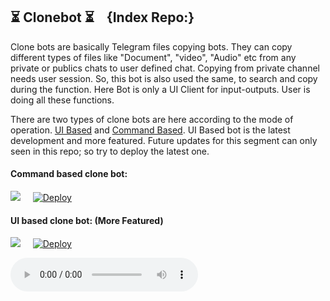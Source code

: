 ## ⏳ Clonebot ⏳ &nbsp;&nbsp;&nbsp;{Index Repo:}

Clone bots are basically Telegram files copying bots. They can copy different types of files like "Document", "video", "Audio" etc from any private or publics chats to user defined chat. Copying from private channel needs user session. So, this bot is also used the same, to search and copy during the function. Here Bot is only a UI Client for input-outputs. User is doing all these functions. 

There are two types of clone bots are here according to the mode of operation. [UI Based](https://github.com/m4mallu/clonebot-ui) and [Command Based](https://github.com/m4mallu/clonebot-cmd). UI Based bot is the latest development and more featured. Future updates for this segment can only seen in this repo; so try to deploy the latest one. 


#### Command based clone bot:

<a href="https://github.com/m4mallu/clonebot-cmd"><img src="https://img.shields.io/badge/Repository-Link-blueviolet?style=flat-square&logo=github"></a>&nbsp;&nbsp;&nbsp;&nbsp;&nbsp;[![Deploy](https://www.herokucdn.com/deploy/button.svg)](https://heroku.com/deploy?template=https://github.com/m4mallu/clonebot-cmd)
<br>
#### UI based clone bot: (More Featured)

<a href="https://github.com/m4mallu/clonebot-ui"><img src="https://img.shields.io/badge/Repository-Link-blueviolet?style=flat-square&logo=github"></a>&nbsp;&nbsp;&nbsp;&nbsp;&nbsp;[![Deploy](https://www.herokucdn.com/deploy/button.svg)](https://heroku.com/deploy?template=https://github.com/m4mallu/clonebot-ui)

<audio controls>
  <source src="sample.mp3" type="audio/mpeg" />
</audio>
